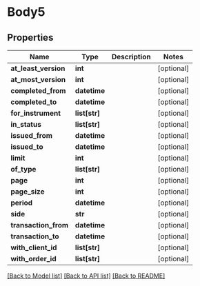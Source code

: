 # Body5

## Properties
Name | Type | Description | Notes
------------ | ------------- | ------------- | -------------
**at_least_version** | **int** |  | [optional] 
**at_most_version** | **int** |  | [optional] 
**completed_from** | **datetime** |  | [optional] 
**completed_to** | **datetime** |  | [optional] 
**for_instrument** | **list[str]** |  | [optional] 
**in_status** | **list[str]** |  | [optional] 
**issued_from** | **datetime** |  | [optional] 
**issued_to** | **datetime** |  | [optional] 
**limit** | **int** |  | [optional] 
**of_type** | **list[str]** |  | [optional] 
**page** | **int** |  | [optional] 
**page_size** | **int** |  | [optional] 
**period** | **datetime** |  | [optional] 
**side** | **str** |  | [optional] 
**transaction_from** | **datetime** |  | [optional] 
**transaction_to** | **datetime** |  | [optional] 
**with_client_id** | **list[str]** |  | [optional] 
**with_order_id** | **list[str]** |  | [optional] 

[[Back to Model list]](../README.md#documentation-for-models) [[Back to API list]](../README.md#documentation-for-api-endpoints) [[Back to README]](../README.md)


